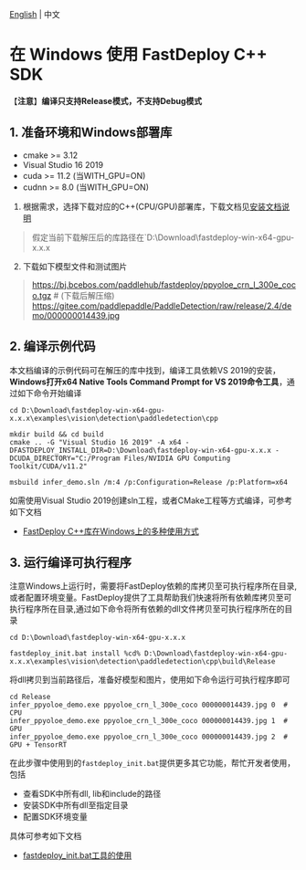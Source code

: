 [English](../../en/faq/use_sdk_on_windows.md) | 中文

# 在 Windows 使用 FastDeploy C++ SDK

【**注意**】**编译只支持Release模式，不支持Debug模式**

## 1. 准备环境和Windows部署库
<div id="Environment"></div>  

- cmake >= 3.12
- Visual Studio 16 2019
- cuda >= 11.2 (当WITH_GPU=ON)
- cudnn >= 8.0 (当WITH_GPU=ON)


1. 根据需求，选择下载对应的C++(CPU/GPU)部署库，下载文档见[安装文档说明](../build_and_install)
> 假定当前下载解压后的库路径在`D:\Download\fastdeploy-win-x64-gpu-x.x.x
2. 下载如下模型文件和测试图片
> https://bj.bcebos.com/paddlehub/fastdeploy/ppyoloe_crn_l_300e_coco.tgz # (下载后解压缩)
> https://gitee.com/paddlepaddle/PaddleDetection/raw/release/2.4/demo/000000014439.jpg

## 2. 编译示例代码

本文档编译的示例代码可在解压的库中找到，编译工具依赖VS 2019的安装，**Windows打开x64 Native Tools Command Prompt for VS 2019命令工具**，通过如下命令开始编译

```shell
cd D:\Download\fastdeploy-win-x64-gpu-x.x.x\examples\vision\detection\paddledetection\cpp

mkdir build && cd build
cmake .. -G "Visual Studio 16 2019" -A x64 -DFASTDEPLOY_INSTALL_DIR=D:\Download\fastdeploy-win-x64-gpu-x.x.x -DCUDA_DIRECTORY="C:/Program Files/NVIDIA GPU Computing Toolkit/CUDA/v11.2"

msbuild infer_demo.sln /m:4 /p:Configuration=Release /p:Platform=x64
```

如需使用Visual Studio 2019创建sln工程，或者CMake工程等方式编译，可参考如下文档
- [FastDeploy C++库在Windows上的多种使用方式](./use_sdk_on_windows_build.md)

## 3. 运行编译可执行程序

注意Windows上运行时，需要将FastDeploy依赖的库拷贝至可执行程序所在目录, 或者配置环境变量。FastDeploy提供了工具帮助我们快速将所有依赖库拷贝至可执行程序所在目录,通过如下命令将所有依赖的dll文件拷贝至可执行程序所在的目录
```shell
cd D:\Download\fastdeploy-win-x64-gpu-x.x.x

fastdeploy_init.bat install %cd% D:\Download\fastdeploy-win-x64-gpu-x.x.x\examples\vision\detection\paddledetection\cpp\build\Release
```

将dll拷贝到当前路径后，准备好模型和图片，使用如下命令运行可执行程序即可
```shell
cd Release
infer_ppyoloe_demo.exe ppyoloe_crn_l_300e_coco 000000014439.jpg 0  # CPU
infer_ppyoloe_demo.exe ppyoloe_crn_l_300e_coco 000000014439.jpg 1  # GPU
infer_ppyoloe_demo.exe ppyoloe_crn_l_300e_coco 000000014439.jpg 2  # GPU + TensorRT
```

在此步骤中使用到的`fastdeploy_init.bat`提供更多其它功能，帮忙开发者使用，包括
- 查看SDK中所有dll, lib和include的路径
- 安装SDK中所有dll至指定目录
- 配置SDK环境变量

具体可参考如下文档
- [fastdeploy_init.bat工具的使用](./usage_of_fastdeploy_init_bat.md)
